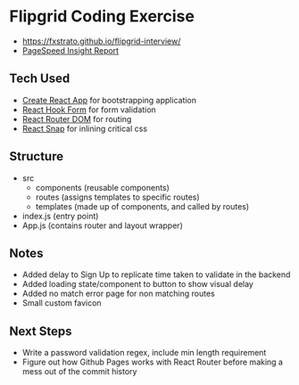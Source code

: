 # Flipgrid Coding Exercise

- https://fxstrato.github.io/flipgrid-interview/
- [PageSpeed Insight Report](https://developers.google.com/speed/pagespeed/insights/?url=https%3A%2F%2Ffxstrato.github.io%2Fflipgrid-interview%2F&tab=desktop)

## Tech Used
- [Create React App](https://github.com/facebook/create-react-app) for bootstrapping application
- [React Hook Form](https://react-hook-form.com/) for form validation
- [React Router DOM](https://reactrouter.com/web/guides/quick-start) for routing
- [React Snap](https://github.com/stereobooster/react-snap) for inlining critical css

## Structure
- src
    - components (reusable components)
    - routes (assigns templates to specific routes)
    - templates (made up of components, and called by routes)
- index.js (entry point)
- App.js (contains router and layout wrapper)

## Notes
- Added delay to Sign Up to replicate time taken to validate in the backend
- Added loading state/component to button to show visual delay
- Added no match error page for non matching routes
- Small custom favicon

## Next Steps
- Write a password validation regex, include min length requirement
- Figure out how Github Pages works with React Router before making a mess out of the commit history